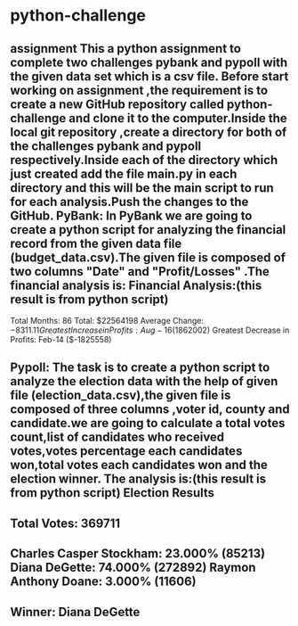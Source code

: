 # python-challenge
assignment
This a python assignment to complete two challenges pybank and pypoll with the given data set which is a csv file.
Before start working on assignment ,the requirement is to create a new GitHub repository called python-challenge and clone it to the computer.Inside the local git repository ,create a directory for both of the challenges pybank and pypoll respectively.Inside each of the directory which just created add the file main.py in each directory and this will be the main script to run for each analysis.Push the changes to the GitHub.
PyBank:
       In PyBank we are going to create a python script for analyzing the financial record from the given data file (budget_data.csv).The given file is composed of two columns "Date" and "Profit/Losses" .The financial analysis is:
       Financial Analysis:(this result is from python script)
---------------------
Total Months: 86
Total: $22564198
Average Change: $-8311.11
Greatest Increase in Profits: Aug-16 ($1862002)
Greatest Decrease in Profits: Feb-14 ($-1825558)

 Pypoll:
       The task is to create a python script to analyze the election data with the help of given file (election_data.csv),the given file is composed of three columns ,voter id, county and candidate.we are going to calculate a total votes count,list of candidates who received votes,votes percentage each candidates won,total votes each candidates won and the election winner.
       The analysis is:(this result is from python script)
       Election Results
--------------------------
Total Votes: 369711
--------------------------
Charles Casper Stockham: 23.000% (85213)
Diana DeGette: 74.000% (272892)
Raymon Anthony Doane: 3.000% (11606)
--------------------------
Winner: Diana DeGette
--------------------------

